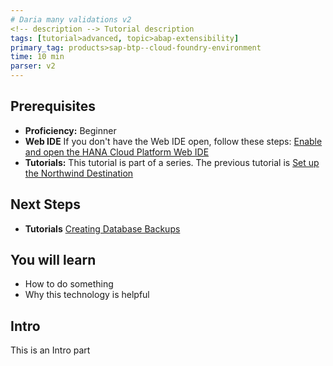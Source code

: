 ```yaml
---
# Daria many validations v2
<!-- description --> Tutorial description
tags: [tutorial>advanced, topic>abap-extensibility]
primary_tag: products>sap-btp--cloud-foundry-environment
time: 10 min
parser: v2
---
```


## Prerequisites  
 - **Proficiency:** Beginner 
 - **Web IDE** If you don't have the Web IDE open, follow these steps: [Enable and open the HANA Cloud Platform Web IDE](https://go.sap.com/developer/tutorials/sapui5-webide-open-webide.html)
 - **Tutorials:** This tutorial is part of a series.  The previous tutorial is [Set up the Northwind Destination](https://go.sap.com/developer/tutorials/hcp-create-destination.html)

## Next Steps
 - **Tutorials** [Creating Database Backups](https://www.sap.com/)
  

## You will learn
  - How to do something
  - Why this technology is helpful

## Intro
This is an Intro part

### 

###

### 

###

### 

###

### 

###

